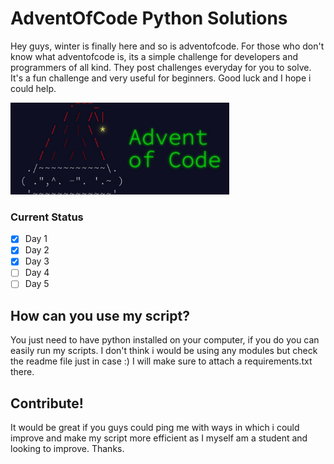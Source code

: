
# AdventOfCode Python Solutions


Hey guys, winter is finally here and so is adventofcode. For those who don't know what adventofcode is, its a simple challenge for developers and programmers of all kind. They post challenges everyday for you to solve. It's a fun challenge and very useful for beginners. Good luck and I hope i could help.

<img src="aoc.png" alt="image" width="350"/>

### Current Status

- [x] Day 1
- [x] Day 2
- [x] Day 3
- [ ] Day 4
- [ ] Day 5

## How can you use my script? 
You just need to have python installed on your computer, if you do you can easily run my scripts. I don't think i would be using any modules but check the readme file just in case :) 
I will make sure to attach a requirements.txt there.



## Contribute!

It would be great if you guys could ping me with ways in which i could improve and make my script more efficient as I myself am a student and looking to improve. Thanks. 
